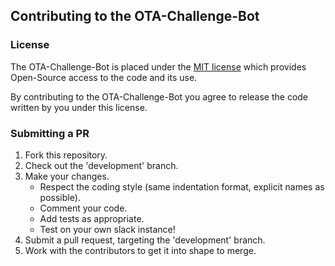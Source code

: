 ## Contributing to the OTA-Challenge-Bot ##

### License ###

The OTA-Challenge-Bot is placed under the [MIT
license](https://github.com/hugsy/gef/LICENSE) which provides Open-Source
access to the code and its use.

By contributing to the OTA-Challenge-Bot you agree to release the code written by you under this license.

### Submitting a PR ###

1. Fork this repository.
1. Check out the 'development' branch.
1. Make your changes.
    * Respect the coding style (same indentation format, explicit names as possible).
    * Comment your code.
    * Add tests as appropriate.
    * Test on your own slack instance!
1. Submit a pull request, targeting the 'development' branch.
1. Work with the contributors to get it into shape to merge.
